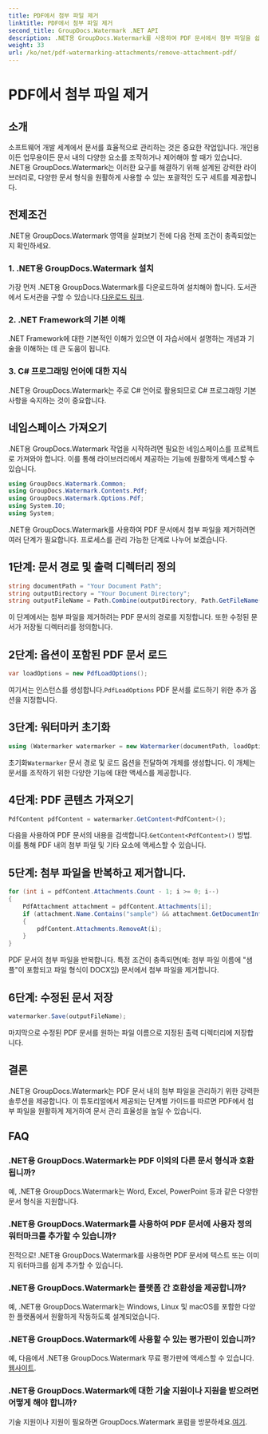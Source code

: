 ```yaml
---
title: PDF에서 첨부 파일 제거
linktitle: PDF에서 첨부 파일 제거
second_title: GroupDocs.Watermark .NET API
description: .NET용 GroupDocs.Watermark를 사용하여 PDF 문서에서 첨부 파일을 쉽게 제거하는 방법을 알아보세요. 문서 관리 효율성을 높여보세요.
weight: 33
url: /ko/net/pdf-watermarking-attachments/remove-attachment-pdf/
---
```


# PDF에서 첨부 파일 제거

## 소개
소프트웨어 개발 세계에서 문서를 효율적으로 관리하는 것은 중요한 작업입니다. 개인용이든 업무용이든 문서 내의 다양한 요소를 조작하거나 제어해야 할 때가 있습니다. .NET용 GroupDocs.Watermark는 이러한 요구를 해결하기 위해 설계된 강력한 라이브러리로, 다양한 문서 형식을 원활하게 사용할 수 있는 포괄적인 도구 세트를 제공합니다.
## 전제조건
.NET용 GroupDocs.Watermark 영역을 살펴보기 전에 다음 전제 조건이 충족되었는지 확인하세요.
### 1. .NET용 GroupDocs.Watermark 설치
 가장 먼저 .NET용 GroupDocs.Watermark를 다운로드하여 설치해야 합니다. 도서관에서 도서관을 구할 수 있습니다.[다운로드 링크](https://releases.groupdocs.com/Watermark/net/).
### 2. .NET Framework의 기본 이해
.NET Framework에 대한 기본적인 이해가 있으면 이 자습서에서 설명하는 개념과 기술을 이해하는 데 큰 도움이 됩니다.
### 3. C# 프로그래밍 언어에 대한 지식
.NET용 GroupDocs.Watermark는 주로 C# 언어로 활용되므로 C# 프로그래밍 기본 사항을 숙지하는 것이 중요합니다.

## 네임스페이스 가져오기
.NET용 GroupDocs.Watermark 작업을 시작하려면 필요한 네임스페이스를 프로젝트로 가져와야 합니다. 이를 통해 라이브러리에서 제공하는 기능에 원활하게 액세스할 수 있습니다.

```csharp
using GroupDocs.Watermark.Common;
using GroupDocs.Watermark.Contents.Pdf;
using GroupDocs.Watermark.Options.Pdf;
using System.IO;
using System;
```
.NET용 GroupDocs.Watermark를 사용하여 PDF 문서에서 첨부 파일을 제거하려면 여러 단계가 필요합니다. 프로세스를 관리 가능한 단계로 나누어 보겠습니다.
## 1단계: 문서 경로 및 출력 디렉터리 정의
```csharp
string documentPath = "Your Document Path";
string outputDirectory = "Your Document Directory";
string outputFileName = Path.Combine(outputDirectory, Path.GetFileName(documentPath));
```
이 단계에서는 첨부 파일을 제거하려는 PDF 문서의 경로를 지정합니다. 또한 수정된 문서가 저장될 디렉터리를 정의합니다.
## 2단계: 옵션이 포함된 PDF 문서 로드
```csharp
var loadOptions = new PdfLoadOptions();
```
 여기서는 인스턴스를 생성합니다.`PdfLoadOptions` PDF 문서를 로드하기 위한 추가 옵션을 지정합니다.
## 3단계: 워터마커 초기화
```csharp
using (Watermarker watermarker = new Watermarker(documentPath, loadOptions))
```
 초기화`Watermarker` 문서 경로 및 로드 옵션을 전달하여 개체를 생성합니다. 이 개체는 문서를 조작하기 위한 다양한 기능에 대한 액세스를 제공합니다.
## 4단계: PDF 콘텐츠 가져오기
```csharp
PdfContent pdfContent = watermarker.GetContent<PdfContent>();
```
 다음을 사용하여 PDF 문서의 내용을 검색합니다.`GetContent<PdfContent>()` 방법. 이를 통해 PDF 내의 첨부 파일 및 기타 요소에 액세스할 수 있습니다.
## 5단계: 첨부 파일을 반복하고 제거합니다.
```csharp
for (int i = pdfContent.Attachments.Count - 1; i >= 0; i--)
{
    PdfAttachment attachment = pdfContent.Attachments[i];
    if (attachment.Name.Contains("sample") && attachment.GetDocumentInfo().FileType == FileType.DOCX)
    {
        pdfContent.Attachments.RemoveAt(i);
    }
}
```
PDF 문서의 첨부 파일을 반복합니다. 특정 조건이 충족되면(예: 첨부 파일 이름에 "샘플"이 포함되고 파일 형식이 DOCX임) 문서에서 첨부 파일을 제거합니다.
## 6단계: 수정된 문서 저장
```csharp
watermarker.Save(outputFileName);
```
마지막으로 수정된 PDF 문서를 원하는 파일 이름으로 지정된 출력 디렉터리에 저장합니다.

## 결론
.NET용 GroupDocs.Watermark는 PDF 문서 내의 첨부 파일을 관리하기 위한 강력한 솔루션을 제공합니다. 이 튜토리얼에서 제공되는 단계별 가이드를 따르면 PDF에서 첨부 파일을 원활하게 제거하여 문서 관리 효율성을 높일 수 있습니다.
## FAQ
### .NET용 GroupDocs.Watermark는 PDF 이외의 다른 문서 형식과 호환됩니까?
예, .NET용 GroupDocs.Watermark는 Word, Excel, PowerPoint 등과 같은 다양한 문서 형식을 지원합니다.
### .NET용 GroupDocs.Watermark를 사용하여 PDF 문서에 사용자 정의 워터마크를 추가할 수 있습니까?
전적으로! .NET용 GroupDocs.Watermark를 사용하면 PDF 문서에 텍스트 또는 이미지 워터마크를 쉽게 추가할 수 있습니다.
### .NET용 GroupDocs.Watermark는 플랫폼 간 호환성을 제공합니까?
예, .NET용 GroupDocs.Watermark는 Windows, Linux 및 macOS를 포함한 다양한 플랫폼에서 원활하게 작동하도록 설계되었습니다.
### .NET용 GroupDocs.Watermark에 사용할 수 있는 평가판이 있습니까?
 예, 다음에서 .NET용 GroupDocs.Watermark 무료 평가판에 액세스할 수 있습니다.[웹사이트](https://releases.groupdocs.com/).
### .NET용 GroupDocs.Watermark에 대한 기술 지원이나 지원을 받으려면 어떻게 해야 합니까?
 기술 지원이나 지원이 필요하면 GroupDocs.Watermark 포럼을 방문하세요.[여기](https://forum.groupdocs.com/c/watermark/19).